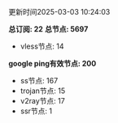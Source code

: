 更新时间2025-03-03 10:24:03

**总订阅: 22**
**总节点: 5697**
- vless节点: 14

**google ping有效节点: 200**
- ss节点: 167
- trojan节点: 15
- v2ray节点: 17
- ssr节点: 1
